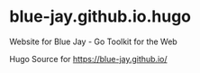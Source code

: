 # blue-jay.github.io.hugo

Website for Blue Jay - Go Toolkit for the Web

Hugo Source for https://blue-jay.github.io/
